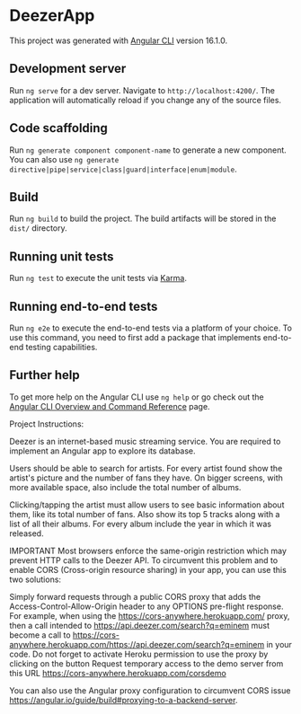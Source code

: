 # DeezerApp

This project was generated with [Angular CLI](https://github.com/angular/angular-cli) version 16.1.0.

## Development server

Run `ng serve` for a dev server. Navigate to `http://localhost:4200/`. The application will automatically reload if you change any of the source files.

## Code scaffolding

Run `ng generate component component-name` to generate a new component. You can also use `ng generate directive|pipe|service|class|guard|interface|enum|module`.

## Build

Run `ng build` to build the project. The build artifacts will be stored in the `dist/` directory.

## Running unit tests

Run `ng test` to execute the unit tests via [Karma](https://karma-runner.github.io).

## Running end-to-end tests

Run `ng e2e` to execute the end-to-end tests via a platform of your choice. To use this command, you need to first add a package that implements end-to-end testing capabilities.

## Further help

To get more help on the Angular CLI use `ng help` or go check out the [Angular CLI Overview and Command Reference](https://angular.io/cli) page.


Project Instructions: 

Deezer is an internet-based music streaming service. You are required to implement an Angular app to explore its database.

Users should be able to search for artists. For every artist found show the artist's picture and the number of fans they have. On bigger screens, with more available space, also include the total number of albums.

Clicking/tapping the artist must allow users to see basic information about them, like its total number of fans. Also show its top 5 tracks along with a list of all their albums. For every album include the year in which it was released.

IMPORTANT
Most browsers enforce the same-origin restriction which may prevent HTTP calls to the Deezer API. To circumvent this problem and to enable CORS (Cross-origin resource sharing) in your app, you can use this two solutions:


Simply forward requests through a public CORS proxy that adds the Access-Control-Allow-Origin header to any OPTIONS pre-flight response. For example, when using the https://cors-anywhere.herokuapp.com/ proxy, then a call intended to https://api.deezer.com/search?q=eminem must become a call to https://cors-anywhere.herokuapp.com/https://api.deezer.com/search?q=eminem in your code. Do not forget to activate Heroku permission to use the proxy by clicking on the button Request temporary access to the demo server from this URL https://cors-anywhere.herokuapp.com/corsdemo

You can also use the Angular proxy configuration to circumvent CORS issue https://angular.io/guide/build#proxying-to-a-backend-server.
